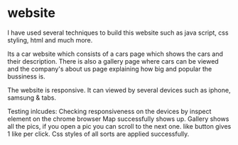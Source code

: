 # website

I have  used several techniques to build this website such as java script, css styling, html and much more.

Its a car website which consists of a cars page which shows the cars and their description.
There is also a gallery page where cars can be viewed and the company's about us page explaining how big and popular the bussiness is.

The website is responsive. It can viewed by several devices such as iphone, samsung & tabs.

Testing inlcudes: 
Checking responsiveness on the devices by inspect element on the chrome browser
Map successfully shows up.
Gallery shows all the pics, if you open a pic you can scroll to the next one.
like button gives 1 like per click.
Css styles of all sorts are applied successfully.

